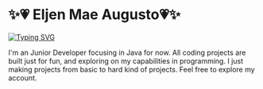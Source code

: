 # ✨💗 Eljen Mae Augusto💗✨
<a href="https://git.io/typing-svg"><img src="https://readme-typing-svg.demolab.com?font=Junior+Developer&pause=1000&color=EF31F7&width=435&lines=Junior+Developer" alt="Typing SVG" /></a>


I'm an Junior Developer focusing in Java for now. All coding projects are built just for fun, and exploring on my capabilities in programming. I just making projects from basic to hard kind of projects. Feel free to explore my account. 

